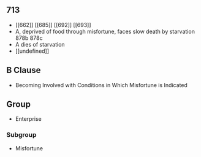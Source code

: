 ## 713
- [[662]] [[685]] [[692]] [[693]] 
- A, deprived of food through misfortune, faces slow death by starvation 878b 878c
- A dies of starvation
- [[undefined]] 

## B Clause
- Becoming Involved with Conditions in Which Misfortune is Indicated

## Group
- Enterprise

### Subgroup
- Misfortune

